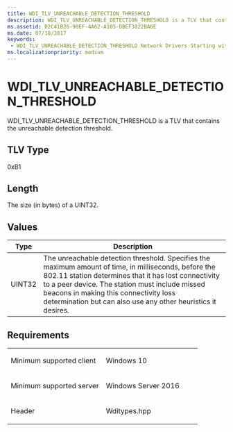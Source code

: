 ```yaml
---
title: WDI_TLV_UNREACHABLE_DETECTION_THRESHOLD
description: WDI_TLV_UNREACHABLE_DETECTION_THRESHOLD is a TLV that contains the unreachable detection threshold.
ms.assetid: D2C41B26-90EF-4A62-A105-DBEF3822BA6E
ms.date: 07/18/2017
keywords:
 - WDI_TLV_UNREACHABLE_DETECTION_THRESHOLD Network Drivers Starting with Windows Vista
ms.localizationpriority: medium
---
```


# WDI\_TLV\_UNREACHABLE\_DETECTION\_THRESHOLD


WDI\_TLV\_UNREACHABLE\_DETECTION\_THRESHOLD is a TLV that contains the unreachable detection threshold.

## TLV Type


0xB1

## Length


The size (in bytes) of a UINT32.

## Values


| Type   | Description                                                                                                                                                                                                                                                                                                               |
|--------|---------------------------------------------------------------------------------------------------------------------------------------------------------------------------------------------------------------------------------------------------------------------------------------------------------------------------|
| UINT32 | The unreachable detection threshold. Specifies the maximum amount of time, in milliseconds, before the 802.11 station determines that it has lost connectivity to a peer device. The station must include missed beacons in making this connectivity loss determination but can also use any other heuristics it desires. |

 

Requirements
------------

<table>
<colgroup>
<col width="50%" />
<col width="50%" />
</colgroup>
<tbody>
<tr class="odd">
<td><p>Minimum supported client</p></td>
<td><p>Windows 10</p></td>
</tr>
<tr class="even">
<td><p>Minimum supported server</p></td>
<td><p>Windows Server 2016</p></td>
</tr>
<tr class="odd">
<td><p>Header</p></td>
<td>Wditypes.hpp</td>
</tr>
</tbody>
</table>

 

 




